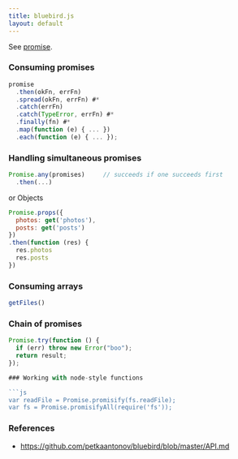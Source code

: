 ```yaml
---
title: bluebird.js
layout: default
---
```


See [promise](promise.html).

### Consuming promises

```js
promise
  .then(okFn, errFn)
  .spread(okFn, errFn) #*
  .catch(errFn)
  .catch(TypeError, errFn) #*
  .finally(fn) #*
  .map(function (e) { ... })
  .each(function (e) { ... });
```

### Handling simultaneous promises

```js
Promise.any(promises)     // succeeds if one succeeds first
  .then(...)
```

or Objects

```js
Promise.props({
  photos: get('photos'),
  posts: get('posts')
})
.then(function (res) {
  res.photos
  res.posts
})
```

### Consuming arrays

```js
getFiles()
```

### Chain of promises

```js
Promise.try(function () {
  if (err) throw new Error("boo");
  return result;
});

### Working with node-style functions

```js
var readFile = Promise.promisify(fs.readFile);
var fs = Promise.promisifyAll(require('fs'));
```

### References

 * https://github.com/petkaantonov/bluebird/blob/master/API.md
